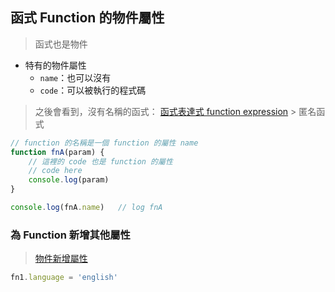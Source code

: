 ## 函式 Function 的物件屬性
> 函式也是物件

- 特有的物件屬性
	- `name`：也可以沒有
	- `code`：可以被執行的程式碼

> 之後會看到，沒有名稱的函式： [函式表達式 function expression](函式表達式%20function%20expression.md) > 匿名函式

```js
// function 的名稱是一個 function 的屬性 name
function fnA(param) {
	// 這裡的 code 也是 function 的屬性
	// code here
	console.log(param)
}

console.log(fnA.name)	// log fnA
```

### 為 Function 新增其他屬性
>[物件新增屬性](物件新增屬性.md)

```js
fn1.language = 'english'
```